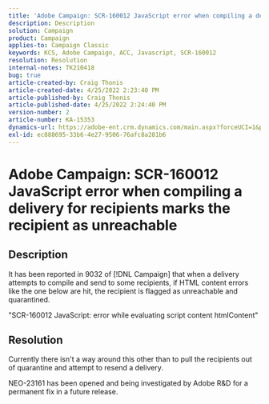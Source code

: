 ```yaml
---
title: 'Adobe Campaign: SCR-160012 JavaScript error when compiling a delivery for recipients marks the recipient as unreachable'
description: Description
solution: Campaign
product: Campaign
applies-to: Campaign Classic
keywords: KCS, Adobe Campaign, ACC, Javascript, SCR-160012
resolution: Resolution
internal-notes: TK210418
bug: true
article-created-by: Craig Thonis
article-created-date: 4/25/2022 2:23:40 PM
article-published-by: Craig Thonis
article-published-date: 4/25/2022 2:24:40 PM
version-number: 2
article-number: KA-15353
dynamics-url: https://adobe-ent.crm.dynamics.com/main.aspx?forceUCI=1&pagetype=entityrecord&etn=knowledgearticle&id=97a89448-a3c4-ec11-a7b6-0022480a1ec2
exl-id: ec888695-33b6-4e27-9506-76afc8a281b6
---
```

# Adobe Campaign: SCR-160012 JavaScript error when compiling a delivery for recipients marks the recipient as unreachable

## Description


It has been reported in 9032 of [!DNL Campaign] that when a delivery attempts to compile and send to some recipients, if HTML content errors like the one below are hit, the recipient is flagged as unreachable and quarantined.

"SCR-160012 JavaScript: error while evaluating script content htmlContent"




## Resolution


Currently there isn't a way around this other than to pull the recipients out of quarantine and attempt to resend a delivery.

NEO-23161 has been opened and being investigated by Adobe R&D for a permanent fix in a future release.
